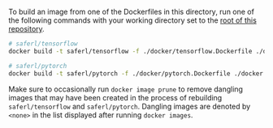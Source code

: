 To build an image from one of the Dockerfiles in this directory, run one of the following commands with your working directory set to the [root of this repository](/).
```bash
# saferl/tensorflow
docker build -t saferl/tensorflow -f ./docker/tensorflow.Dockerfile ./docker

# saferl/pytorch
docker build -t saferl/pytorch -f ./docker/pytorch.Dockerfile ./docker
```

Make sure to occasionally run `docker image prune` to remove dangling images that may have been created in the process of rebuilding `saferl/tensorflow` and `saferl/pytorch`.
Dangling images are denoted by `<none>` in the list displayed after running `docker images`.